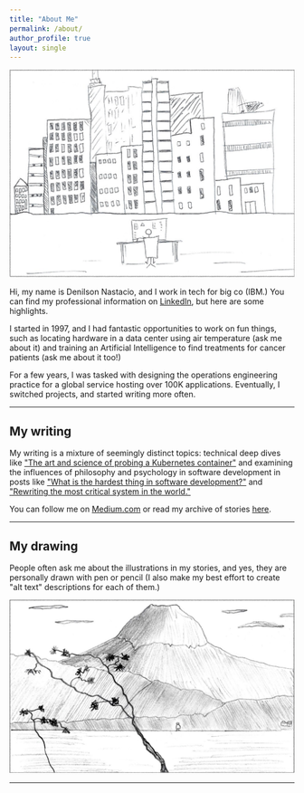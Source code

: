 ```yaml
---
title: "About Me"
permalink: /about/
author_profile: true
layout: single
---
```


![Sticky figure sitting at a desk, with back turned to reader's perspective. City sky outline in the distant background.](/assets/images/main/main.png)

Hi, my name is Denilson Nastacio, and I work in tech for big co (IBM.) You can find my professional information on [LinkedIn](https://www.linkedin.com/in/nastacio/), but here are some highlights.

I started in 1997, and I had fantastic opportunities to work on fun things, such as locating hardware in a data center using air temperature (ask me about it) and training an Artificial Intelligence to find treatments for cancer patients (ask me about it too!)

For a few years, I was tasked with designing the operations engineering practice for a global service hosting over 100K applications. Eventually, I switched projects, and started writing more often.

---

## My writing

My writing is a mixture of seemingly distinct topics: technical deep dives like ["The art and science of probing a Kubernetes container"](https://sourcepatch.blogspot.com/2022/01/kubernetes-probes-part-3-promql.html) and examining the influences of philosophy and psychology in software development in posts like ["What is the hardest thing in software development?"](naming-reality) and ["Rewriting the most critical system in the world."](rewriting-education)

You can follow me on [Medium.com](https://dnastacio.medium.com) or read my archive of stories [here](blogs.html).

---

## My drawing

People often ask me about the illustrations in my stories, and yes, they are personally drawn with pen or pencil (I also make my best effort to create "alt text" descriptions for each of them.)

![Kid standing on other side of river, with a scenic background](/assets/images/rewriting-education/mountain-you.png)

---
